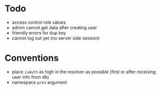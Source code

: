 # Todo
- access control role values
- admin cannot get data after creating user
- friendly errors for dup key
- cannot log out yet (no server side session)

# Conventions
- place `isAuth` as high in the resolver as possible (first or after receiving user info from db)
- namespace `prev` argument
